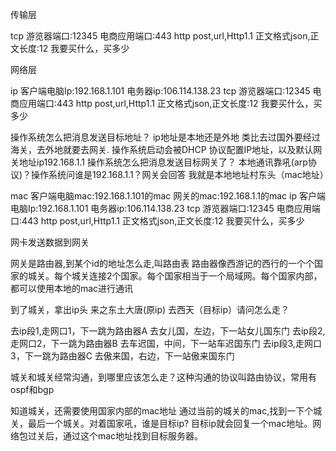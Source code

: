 传输层

tcp    游览器端口:12345
       电商应用端口:443
http   post,url,Http1.1 正文格式json,正文长度:12
	   我要买什么，买多少
	   
网络层

		
ip	   客户端电脑Ip:192.168.1.101
	   电务器ip:106.114.138.23
tcp    游览器端口:12345
       电商应用端口:443
http   post,url,Http1.1 正文格式json,正文长度:12
	   我要买什么，买多少
	   
	   
操作系统怎么把消息发送目标地址？
ip地址是本地还是外地
类比去过国外要经过海关，去外地就要去网关.
操作系统启动会被DHCP 协议配置IP地址，以及默认网关地址ip192.168.1.1
操作系统怎么把消息发送目标网关了？
本地通讯靠吼(arp协议)？操作系统问谁是192.168.1.1？网关会回答 我就是本地地址村东头（mac地址）

mac    客户端电脑mac:192.168.1.101的mac
	   网关的mac:192.168.1.1的mac
ip	   客户端电脑Ip:192.168.1.101
	   电务器ip:106.114.138.23
tcp    游览器端口:12345
       电商应用端口:443
http   post,url,Http1.1 正文格式json,正文长度:12
	   我要买什么，买多少

网卡发送数据到网关

网关是路由器,到某个id的地址怎么走,叫路由表
路由器像西游记的西行的一个个国家的城关。每个城关连接2个国家。每个国家相当于一个局域网。每个国家内部，都可以使用本地的mac进行通讯

到了城关，拿出ip头 来之东土大唐(原ip) 去西天（目标ip）请问怎么走？

去ip段1,走网口1，下一跳为路由器A    去女儿国，左边，下一站女儿国东门
去ip段2,走网口2，下一跳为路由器B    去车迟国，中间，下一站车迟国东门
去ip段3,走网口3，下一跳为路由器C    去傲来国，右边，下一站傲来国东门

城关和城关经常沟通，到哪里应该怎么走？这种沟通的协议叫路由协议，常用有ospf和bgp

知道城关，还需要使用国家内部的mac地址
通过当前的城关的mac,找到一下个城关，最后一个城关。对着国家吼，谁是目标ip?
目标ip就会回复一个mac地址。网络包过关后，通过这个mac地址找到目标服务器。








